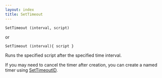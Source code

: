 ```yaml
---
layout: index
title: SetTimeout
---
```


    SetTimeout (interval, script)

or

    SetTimeout (interval){ script }

Runs the specified script after the specified time interval.

If you may need to cancel the timer after creation, you can create a named timer using [SetTimeoutID](settimeoutid.html).
